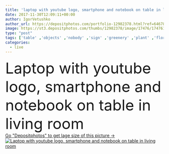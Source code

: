 ```yaml
---
title: 'laptop with youtube logo, smartphone and notebook on table in living room'
date: 2017-11-30T12:09:11+00:00
author: IgorVetushko
author_url: https://depositphotos.com/portfolio-12982378.html?ref=64678756
image: https://st3.depositphotos.com/thumbs/12982378/image/17476/174761928/api_thumb_450.jpg?forcejpeg=true
type: "post"
tags: ['table' ,'objects' ,'nobody' ,'sign' ,'greenery' ,'plant' ,'flora' ,'floral' ,'chair' ,'technology' ,'symbol' ,'icon' ,'home' ,'electronic' ,'mobility' ,'wireless' ,'global' ,'laptop' ,'notebook' ,'network' ,'room' ,'indoors' ,'web' ,'surface' ,'famous' ,'website' ,'application' ,'social' ,'workplace' ,'workspace' ,'appliance' ,'editorial' ,'logo' ,'smartphone' ,'flowerpot' ,'gadgets' ,'copy space' ,'home office' ,'youtube' ,'digital devices' ]
categories: 
  - live
---
```

<div aling="center">
            <font size="60"> Laptop with youtube logo, smartphone and notebook on table in living room</font>   
</div>
<div>
    <a href='https://st3.depositphotos.com/thumbs/12982378/image/17476/174761928/api_thumb_450.jpg?forcejpeg=true?ref=64678756' target=_blank > Go "Depositphotos" to get lage size of this picture ->
        <img href='https://st3.depositphotos.com/thumbs/12982378/image/17476/174761928/api_thumb_450.jpg?forcejpeg=true?ref=64678756' src='https://st3.depositphotos.com/12982378/17476/i/950/depositphotos_174761928-stock-photo-laptop-youtube-logo-smartphone-notebook.jpg?forcejpeg=true' alt='Laptop with youtube logo, smartphone and notebook on table in living room' >
    </a>
</div>
